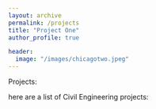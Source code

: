 ```yaml
---
layout: archive
permalink: /projects
title: "Project One"
author_profile: true

header:
  image: "/images/chicagotwo.jpeg"
---
```


Projects:


here are a list of Civil Engineering projects:





